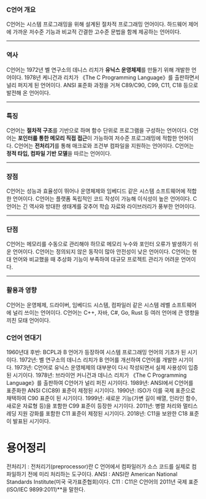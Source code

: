 ###  C언어 개요

C언어는 시스템 프로그래밍을 위해 설계된 절차적 프로그래밍 언어이다.
하드웨어 제어에 가까운 저수준 기능과 비교적 간결한 고수준 문법을 함께 제공하는 언어이다.

---

###  역사

C언어는 1972년 벨 연구소의 데니스 리치가 **유닉스 운영체제**를 만들기 위해 개발한 언어이다.
1978년 케니건과 리치가 《The C Programming Language》를 출판하면서 널리 퍼지게 된 언어이다.
ANSI 표준화 과정을 거쳐 C89/C90, C99, C11, C18 등으로 발전해 온 언어이다.

---

###  특징

C언어는 **절차적 구조**를 기반으로 하며 함수 단위로 프로그램을 구성하는 언어이다.
C언어는 **포인터를 통한 메모리 직접 접근**이 가능하여 저수준 프로그래밍에 적합한 언어이다.
C언어는 **전처리기**를 통해 매크로와 조건부 컴파일을 지원하는 언어이다.
C언어는 **정적 타입, 컴파일 기반 모델**을 따르는 언어이다.

---

###  장점

C언어는 성능과 효율성이 뛰어나 운영체제와 임베디드 같은 시스템 소프트웨어에 적합한 언어이다.
C언어는 플랫폼 독립적인 코드 작성이 가능해 이식성이 높은 언어이다.
C언어는 긴 역사와 방대한 생태계를 갖추어 학습 자료와 라이브러리가 풍부한 언어이다.

---

###  단점

C언어는 메모리를 수동으로 관리해야 하므로 메모리 누수와 포인터 오류가 발생하기 쉬운 언어이다.
C언어는 정의되지 않은 동작이 많아 안전성이 낮은 언어이다.
C언어는 현대 언어와 비교했을 때 추상화 기능이 부족하여 대규모 프로젝트 관리가 어려운 언어이다.

---

###  활용과 영향

C언어는 운영체제, 드라이버, 임베디드 시스템, 컴파일러 같은 시스템 레벨 소프트웨어에 널리 쓰이는 언어이다.
C언어는 C++, 자바, C#, Go, Rust 등 여러 언어에 큰 영향을 끼친 모태 언어이다.

### C언어 연대기

1960년대 후반: BCPL과 B 언어가 등장하여 시스템 프로그래밍 언어의 기초가 된 시기이다.
1972년: 벨 연구소의 데니스 리치가 B 언어를 개선하여 C언어를 개발한 시기이다.
1973년: C언어로 유닉스 운영체제의 대부분이 다시 작성되면서 실제 사용성이 입증된 시기이다.
1978년: 브라이언 커니건과 데니스 리치가 《The C Programming Language》를 출판하여 C언어가 널리 퍼진 시기이다.
1989년: ANSI에서 C언어를 표준화한 ANSI C(C89) 표준이 제정된 시기이다.
1990년: ISO가 이를 국제 표준으로 채택하여 C90 표준이 된 시기이다.
1999년: 새로운 기능(가변 길이 배열, 인라인 함수, 새로운 자료형 등)을 포함한 C99 표준이 등장한 시기이다.
2011년: 병렬 처리와 멀티스레딩 지원 강화를 포함한 C11 표준이 제정된 시기이다.
2018년: C11을 보완한 C18 표준이 발표된 시기이다.

# 용어정리
전처리기 : 전처리기(preprocessor)란 C 언어에서 컴파일러가 소스 코드를 실제로 컴파일하기 전에 미리 처리하는 도구이다.
ANSI : ANSI란 American National Standards Institute(미국 국가표준협회)이다.
C11 : C11은 C언어의 2011년 국제 표준(ISO/IEC 9899:2011)**을 말한다.
